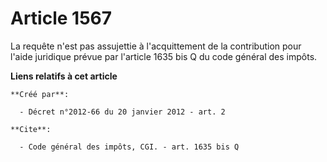 # Article 1567

La requête n'est pas assujettie à l'acquittement de la contribution pour l'aide juridique prévue par l'article 1635 bis Q du
code général des impôts.

**Liens relatifs à cet article**

	**Créé par**:

	  - Décret n°2012-66 du 20 janvier 2012 - art. 2

	**Cite**:

	  - Code général des impôts, CGI. - art. 1635 bis Q

